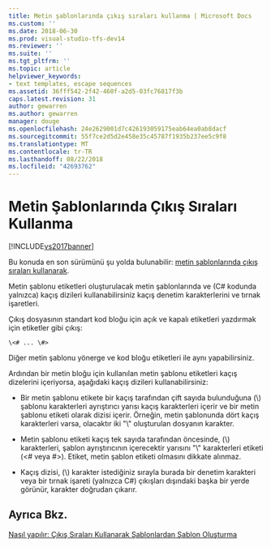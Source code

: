 ```yaml
---
title: Metin şablonlarında çıkış sıraları kullanma | Microsoft Docs
ms.custom: ''
ms.date: 2018-06-30
ms.prod: visual-studio-tfs-dev14
ms.reviewer: ''
ms.suite: ''
ms.tgt_pltfrm: ''
ms.topic: article
helpviewer_keywords:
- text templates, escape sequences
ms.assetid: 36fff542-2f42-460f-a2d5-03fc76817f3b
caps.latest.revision: 31
author: gewarren
ms.author: gewarren
manager: douge
ms.openlocfilehash: 24e2629001d7c426193059175eab64ea0ab8dacf
ms.sourcegitcommit: 55f7ce2d5d2e458e35c45787f1935b237ee5c9f8
ms.translationtype: MT
ms.contentlocale: tr-TR
ms.lasthandoff: 08/22/2018
ms.locfileid: "42693762"
---
```

# <a name="using-escape-sequences-in-text-templates"></a>Metin Şablonlarında Çıkış Sıraları Kullanma
[!INCLUDE[vs2017banner](../includes/vs2017banner.md)]

Bu konuda en son sürümünü şu yolda bulunabilir: [metin şablonlarında çıkış sıraları kullanarak](https://docs.microsoft.com/visualstudio/modeling/using-escape-sequences-in-text-templates).  
  
Metin şablonu etiketleri oluşturulacak metin şablonlarında ve (C# kodunda yalnızca) kaçış dizileri kullanabilirsiniz kaçış denetim karakterlerini ve tırnak işaretleri.  
  
 Çıkış dosyasının standart kod bloğu için açık ve kapalı etiketleri yazdırmak için etiketler gibi çıkış:  
  
```  
\<# ... \#>  
```  
  
 Diğer metin şablonu yönerge ve kod bloğu etiketleri ile aynı yapabilirsiniz.  
  
 Ardından bir metin bloğu için kullanılan metin şablonu etiketleri kaçış dizelerini içeriyorsa, aşağıdaki kaçış dizileri kullanabilirsiniz:  
  
-   Bir metin şablonu etikete bir kaçış tarafından çift sayıda bulunduğuna (\\) şablonu karakterleri ayrıştırıcı yarısı kaçış karakterleri içerir ve bir metin şablonu etiketi olarak dizisi içerir. Örneğin, metin şablonunda dört kaçış karakterleri varsa, olacaktır iki "\\" oluşturulan dosyanın karakter.  
  
-   Metin şablonu etiketi kaçış tek sayıda tarafından öncesinde, (\\) karakterleri, şablon ayrıştırıcının içerecektir yarısını "\\" karakterleri etiketi (\<# veya #>). Etiket, metin şablon etiketi olmasını dikkate alınmaz.  
  
-   Kaçış dizisi, (\\) karakter istediğiniz sırayla burada bir denetim karakteri veya bir tırnak işareti (yalnızca C#) çıkışları dışındaki başka bir yerde görünür, karakter doğrudan çıkarır.  
  
## <a name="see-also"></a>Ayrıca Bkz.  
 [Nasıl yapılır: Çıkış Sıraları Kullanarak Şablonlardan Şablon Oluşturma](../modeling/how-to-generate-templates-from-templates-by-using-escape-sequences.md)




